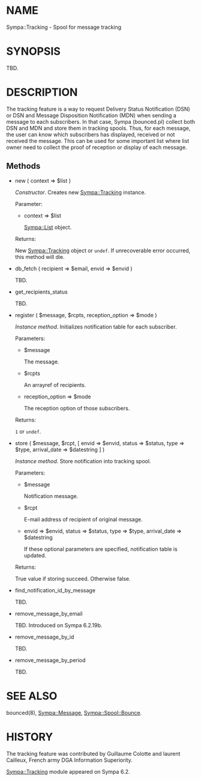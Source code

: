 # NAME

Sympa::Tracking - Spool for message tracking

# SYNOPSIS

TBD.

# DESCRIPTION

The tracking feature is a way to request Delivery Status Notification (DSN) or
DSN and Message Disposition Notification (MDN) when sending a 
message to each subscribers. In that case, Sympa (bounced.pl) collect both 
DSN and MDN and store them in tracking spools.
Thus, for each message, the user can know which subscribers has displayed,
received or not received the message. This can be used for some important 
list where list owner need to collect the proof of reception or display of 
each message.

## Methods

- new ( context => $list )

    _Constructor_.
    Creates new [Sympa::Tracking](./Sympa-Tracking.3.md) instance.

    Parameter:

    - context => $list

        [Sympa::List](./Sympa-List.3.md) object.

    Returns:

    New [Sympa::Tracking](./Sympa-Tracking.3.md) object or `undef`.
    If unrecoverable error occurred, this method will die.

- db\_fetch ( recipient => $email, envid => $envid )

    TBD.

- get\_recipients\_status

    TBD.

- register ( $message, $rcpts, reception\_option => $mode )

    _Instance method_.
    Initializes notification table for each subscriber.

    Parameters:

    - $message

        The message.

    - $rcpts

        An arrayref of recipients.

    - reception\_option => $mode

        The reception option of those subscribers.

    Returns:

    `1` or `undef`.

- store ( $message, $rcpt,
\[ envid => $envid, status => $status, type => $type,
arrival\_date => $datestring \] )

    _Instance method_.
    Store notification into tracking spool.

    Parameters:

    - $message

        Notification message.

    - $rcpt

        E-mail address of recipient of original message.

    - envid => $envid, status => $status, type => $type,
    arrival\_date => $datestring

        If these optional parameters are specified,
        notification table is updated.

    Returns:

    True value if storing succeed.  Otherwise false.

- find\_notification\_id\_by\_message

    TBD.

- remove\_message\_by\_email

    TBD.
    Introduced on Sympa 6.2.19b.

- remove\_message\_by\_id

    TBD.

- remove\_message\_by\_period

    TBD.

# SEE ALSO

bounced(8), [Sympa::Message](./Sympa-Message.3.md), [Sympa::Spool::Bounce](./Sympa-Spool-Bounce.3.md).

# HISTORY

The tracking feature was contributed by
Guillaume Colotte and laurent Cailleux,
French army DGA Information Superiority.

[Sympa::Tracking](./Sympa-Tracking.3.md) module appeared on Sympa 6.2.
